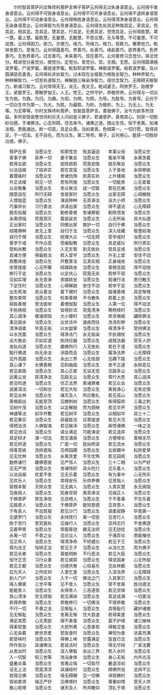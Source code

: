 <!-- { "loadSidebar": true } -->
　　尔时智首菩萨问文殊师利菩萨言佛子菩萨云何得无过失身语意业。云何得不害身语意业。云何得不可毁身语意业。云何得不可坏身语意业。云何得不退转身语意业。云何得不可动身语意业。云何得殊胜身语意业。云何得清净身语意业。云何得无染身语意业。云何得智为先导身语意业。云何得生处具足种族具足。家具足。色具足。相具足。念具足。慧具足。行具足。无畏具足。觉悟具足。云何得胜慧。第一慧。最上慧。最胜慧。无量慧。无数慧。不思议慧。无与等慧。不可量慧。不可说慧。云何得因力。欲力。方便力。缘力。所缘力。根力。观察力。奢摩他力。毗钵舍那力。思惟力。云何得蕴善巧。界善巧。处善巧。缘起善巧。欲界善巧。色界善巧。无色界善巧。过去善巧。未来善巧。现在善巧。云何善修习念觉分。择法觉分。精进觉分喜觉分。猗觉分。定觉分。舍觉分。空。无相。无愿。云何得圆满檀波罗蜜。尸波罗蜜。羼提波罗蜜。毗梨耶波罗蜜。禅那波罗蜜。般若波罗蜜。及以圆满慈悲喜舍。云何得处非处智力。过未现在业报智力根胜劣智力。种种界智力。种种解智力。一切至处道智力。禅解脱三昧染净智力。宿住念智力。无障碍天眼智力。断诸习智力。云何常得天王。龙王。夜叉王。乾闼婆王。阿修罗王。迦楼罗王。紧那罗王。摩睺罗伽王。人王。梵王。之所守护。恭敬供养。云何得与一切众生为依。为救。为归。为趣。为炬。为明。为照。为导。为胜导。为普导。云何于一切众生中为第一。为大。为胜。为最胜。为妙。为极妙。为上。为无上。为无等。为无等等。尔时文殊师利菩萨。告智首菩萨言。善哉佛子。汝今为欲多所饶益。多所安隐哀愍世间利乐天人问如是义佛子。若诸菩萨。善用其心。则获一切胜妙功德。于诸佛法。心无所碍。住去来今。诸佛之道。随众生住。恒不舍离。如诸法相。悉能通达。断一切恶。具足众善。当如普贤。色相第一。一切行愿。皆得具足。于一切法。无不自在。而为众生。第二导师。佛子。云何用心。能获一切胜妙功德。佛子。

　菩萨在家　　当愿众生　　知家性空
　免其逼迫　　孝事父母　　当愿众生
　善事于佛　　获养一切　　妻子集会
　当愿众生　　冤亲平等　　永离贪着
　若得五欲　　当愿众生　　拔除欲箭
　究竟安隐　　妓乐聚会　　当愿众生
　以法自娱　　了妓非实　　若在宫室
　当愿众生　　入于圣地　　永除秽欲
　着璎珞时　　当愿众生　　舍诸伪饰
　到真实处　　上升楼阁　　当愿众生
　升正法楼　　彻见一切　　若有所施
　当愿众生　　一切能舍　　心无爱着
　众会聚集　　当愿众生　　舍众聚法
　成一切智　　若在厄难　　当愿众生
　随意自在　　所行无碍　　舍居家时
　当愿众生　　出家无碍　　心得解脱
　入僧伽蓝　　当愿众生　　演说种种
　无乖诤法　　诣大小师　　当愿众生
　巧事师长　　习行善法　　求请出家
　当愿众生　　得不退法　　心无障碍
　脱去俗服　　当愿众生　　勤修善根
　舍诸罪轭　　剃除须发　　当愿众生
　永离烦恼　　究竟寂灭　　着袈裟衣
　当愿众生　　心无所染　　具大仙道
　正出家时　　当愿众生　　同佛出家
　救护一切　　自归于佛　　当愿众生
　绍隆佛种　　发无上意　　自归于法
　当愿众生　　深入经藏　　智慧如海
　自归于僧　　当愿众生　　统理大众
　一切无碍　　受学戒时　　当愿众生
　善学于戒　　不作众恶　　受阇梨教
　当愿众生　　具足威仪　　所行真实
　受和尚教　　当愿众生　　入无生智
　到无依处　　受具足戒　　当愿众生
　具诸方便　　得最胜法　　若入堂宇
　当愿众生　　升无上堂　　安住不动
　若敷床座　　当愿众生　　开敷善法
　见真实相　　正身端坐　　当愿众生
　坐菩提座　　心无所著　　结跏趺坐
　当愿众生　　善根坚固　　得不动地
　修行于定　　当愿众生　　以定伏心
　究竟无余　　若修于观　　当愿众生
　见如实理　　永无乖诤　　舍跏趺坐
　当愿众生　　观诸行法　　悉归散灭
　下足住时　　当愿众生　　心得解脱
　安住不动　　若举于足　　当愿众生
　出生死海　　具众善法　　着下裙时
　当愿众生　　服诸善根　　具足惭愧
　整衣束带　　当愿众生　　检束善根
　不令散失　　若着上衣　　当愿众生
　获胜善根　　至法彼岸　　着僧伽梨
　当愿众生　　入第一位　　得不动法
　手执杨枝　　当愿众生　　皆得妙法
　究竟清净　　嚼杨枝时　　当愿众生
　其心调净　　噬诸烦恼　　大小便时
　当愿众生　　弃贪嗔痴　　蠲除罪法
　事讫就水　　当愿众生　　出世法中
　速疾而往　　洗涤形秽　　当愿众生
　清净调柔　　毕竟无垢　　以水盥掌
　当愿众生　　得清净手　　受持佛法
　以水洗面　　当愿众生　　得净法门
　永无垢染　　手执锡杖　　当愿众生
　设大施会　　示如实道　　执持应器
　当愿众生　　成就法器　　受天人供
　发趾向道　　当愿众生　　趣佛所行
　入无依处　　若在于道　　当愿众生
　能行佛道　　向无余法　　涉路而去
　当愿众生　　履净法界　　心无障碍
　见升高路　　当愿众生　　永出三界
　心无怯弱　　见趣下路　　当愿众生
　其心谦下　　长佛善根　　见斜曲路
　当愿众生　　舍不正道　　永除恶见
　若见直路　　当愿众生　　其心正直
　无谄无诳　　见路多尘　　当愿众生
　远离尘坌　　获清净法　　见路无尘
　当愿众生　　常行大悲　　其心润泽
　若见险道　　当愿众生　　住正法界
　离诸罪难　　若见众会　　当愿众生
　说甚深法　　一切和合　　若见大柱
　当愿众生　　离我诤心　　无有忿恨
　若见丛林　　当愿众生　　诸天及人
　所应敬礼　　若见高山　　当愿众生
　善根超出　　无能至顶　　见棘刺树
　当愿众生　　疾得翦除　　三毒之刺
　见树叶茂　　当愿众生　　以定解脱
　而为荫映　　若见华开　　当愿众生
　神通等法　　如华开敷　　若见树华
　当愿众生　　众相如华　　具三十二
　若见果实　　当愿众生　　获最胜法
　证菩提道　　若见大河　　当愿众生
　得预法流　　入佛智海　　若见陂泽
　当愿众生　　疾悟诸佛　　一味之法
　若见池沼　　当愿众生　　语业满足
　巧能演说　　若见汲井　　当愿众生
　具足辩才　　演一切法　　若见涌泉
　当愿众生　　方便增长　　善根无尽
　若见桥道　　当愿众生　　广度一切
　犹如桥梁　　若见流水　　当愿众生
　得善意欲　　洗除惑垢　　见修园圃
　当愿众生　　五欲圃中　　耘除爱草
　见无忧林　　当愿众生　　永离贪爱
　不生忧怖　　若见园苑　　当愿众生
　勤修诸行　　趣佛菩提　　见严饰人
　当愿众生　　三十二相　　以为严好
　见无严饰　　当愿众生　　舍诸饰好
　具头陀行　　见乐着人　　当愿众生
　以法自娱　　欢爱不舍　　见无乐着
　当愿众生　　有为事中　　心无所乐
　见欢乐人　　当愿众生　　常得安乐
　乐供养佛　　见苦恼人　　当愿众生
　获根本智　　灭除众苦　　见无病人
　当愿众生　　入真实慧　　永无病恼
　见疾病人　　当愿众生　　知身空寂
　离乖诤法　　见端正人　　当愿众生
　于佛菩萨　　常生净信　　见丑陋人
　当愿众生　　于不善事　　不生乐着
　见报恩人　　当愿众生　　于佛菩萨
　能知恩德　　见背恩人　　当愿众生
　于有恶人　　不加其报　　若见沙门
　当愿众生　　调柔寂静　　毕竟第一
　见婆罗门　　当愿众生　　永持梵行
　离一切恶　　见苦行人　　当愿众生
　依于苦行　　至究竟处　　见操行人
　当愿众生　　坚持志行　　不舍佛道
　见着甲胄　　当愿众生　　常服善铠
　趣无法师　　见无铠仗　　当愿众生
　永离一切　　不善之业　　见论议人
　当愿众生　　于诸异论　　悉能摧伏
　见正命人　　当愿众生　　得清净命
　不矫威仪　　若见于王　　当愿众生
　得为法王　　恒转正法　　若见王子
　当愿众生　　从法化生　　而为佛子
　若见长者　　当愿众生　　善能明断
　不行恶法　　若见大臣　　当愿众生
　恒守正念　　习行众善　　若见城郭
　当愿众生　　得坚固身　　心无所屈
　若见王都　　当愿众生　　功德共聚
　心恒喜乐　　见处林薮　　当愿众生
　应为天人　　之所叹仰　　入里乞食
　当愿众生　　入深法界　　心无障碍
　到人门户　　当愿众生　　入于一切
　佛法之门　　入其家已　　当愿众生
　得入佛乘　　三世平等　　见不舍人
　当愿众生　　常不舍离　　胜功德法
　能能舍人　　当愿众生　　永得舍人
　三恶道苦　　若见空钵　　当愿众生
　其心清净　　空无烦恼　　若见满钵
　当愿众生　　具足成满　　一切善法
　若得恭敬　　当愿众生　　恭敬修行
　一切佛法　　不得恭敬　　当愿众生
　不行一切　　不善之法　　见惭耻人
　当愿众生　　具惭耻行　　藏护诸根
　见无惭耻　　当愿众生　　舍离无惭
　住大慈道　　若得美食　　当愿众生
　满足其愿　　心无羡欲　　得不美食
　当愿众生　　莫不护得　　诸三昧味
　得柔软食　　当愿众生　　大悲所熏
　心意柔软　　得粗涩食　　当愿众生
　心无染着　　绝世贪爱　　若饭食时
　当愿众生　　禅悦为食　　法喜充满
　若受味时　　当愿众生　　得佛上味
　甘露满足　　饭食已讫　　当愿众生
　所作皆办　　具诸佛法　　若说法时
　当愿众生　　得无尽辩　　广宣法要
　从舍出时　　当愿众生　　深入佛智
　永出三界　　若入水时　　当愿众生
　入一切智　　知三世等　　洗浴身体
　当愿众生　　身心无垢　　内外光洁
　盛暑炎毒　　当愿众生　　舍离众恼
　一切皆尽　　暑退凉初　　当愿众生
　证无上法　　究竟清凉　　讽诵经时
　当愿众生　　顺佛所说　　总持不忘
　若得见佛　　当愿众生　　得无碍眼
　见一切佛　　谛观佛时　　当愿众生
　皆如普贤　　端正严好　　见佛塔时
　当愿众生　　尊重如塔　　受天人供
　敬心观塔　　当愿众生　　诸天及人
　所共瞻仰　　顶礼于塔　　当愿众生
